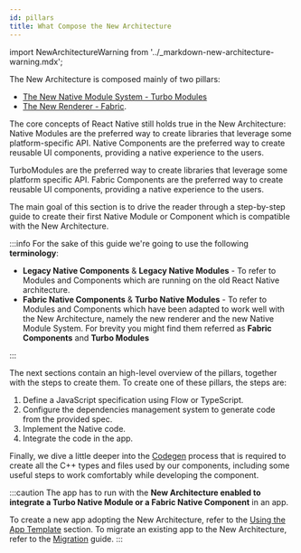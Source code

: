 ```yaml
---
id: pillars
title: What Compose the New Architecture
---
```


import NewArchitectureWarning from '../\_markdown-new-architecture-warning.mdx';

<NewArchitectureWarning/>

The New Architecture is composed mainly of two pillars:

- [The New Native Module System - Turbo Modules](pillars-turbomodules)
- [The New Renderer - Fabric](pillars-fabric-components).

The core concepts of React Native still holds true in the New Architecture: Native Modules are the preferred way to create libraries that leverage some platform-specific API. Native Components are the preferred way to create reusable UI components, providing a native experience to the users.

TurboModules are the preferred way to create libraries that leverage some platform specific API. Fabric Components are the preferred way to create reusable UI components, providing a native experience to the users.

The main goal of this section is to drive the reader through a step-by-step guide to create their first Native Module or Component which is compatible with the New Architecture.

:::info
For the sake of this guide we're going to use the following **terminology**:

- **Legacy Native Components** & **Legacy Native Modules** - To refer to Modules and Components which are running on the old React Native architecture.
- **Fabric Native Components** & **Turbo Native Modules** - To refer to Modules and Components which have been adapted to work well with the New Architecture, namely the new renderer and the new Native Module System. For brevity you might find them referred as **Fabric Components** and **Turbo Modules**

:::

The next sections contain an high-level overview of the pillars, together with the steps to create them. To create one of these pillars, the steps are:

1. Define a JavaScript specification using Flow or TypeScript.
1. Configure the dependencies management system to generate code from the provided spec.
1. Implement the Native code.
1. Integrate the code in the app.

Finally, we dive a little deeper into the [Codegen](pillars-codegen) process that is required to create all the C++ types and files used by our components, including some useful steps to work comfortably while developing the component.

:::caution
The app has to run with the **New Architecture enabled to integrate a Turbo Native Module or a Fabric Native Component** in an app.

To create a new app adopting the New Architecture, refer to the [Using the App Template](use-app-template) section.
To migrate an existing app to the New Architecture, refer to the [Migration](../new-architecture-intro) guide.
:::
